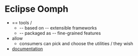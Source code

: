 # Eclipse Oomph

* == tools /
  * -- based on -- extensible frameworks
  * -- packaged as -- fine-grained features
* allow
  * consumers can pick and choose the utilities / they wish
* [documentation](/docs/index.md)
